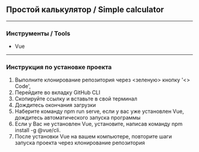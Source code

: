 
## Простой калькулятор / Simple calculator 

---

### Инструменты / Tools 

* Vue

---

### Инструкция по установке проекта 

1. Выполните клонирование репозитория через <зеленую> кнопку '<> Code', 
2. Перейдите во вкладку GitHub CLI
3. Скопируйте ссылку и вставьте в свой терминал
4. Дождитесь окончания загрузки 
5. Наберите команду npm run serve, если у вас уже установлен Vue, дождитесь автоматического запуска программы
6. Если у Вас не установлен Vue, установите, написав команду npm install -g @vue/cli.
7. После установки Vue на вашем компьютере, повторите шаги запуска проекта через клонирование репозитория
 
 

